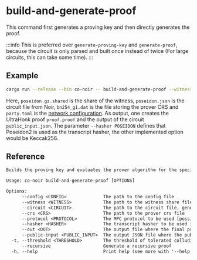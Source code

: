 # build-and-generate-proof

This command first generates a proving key and then directly generates the proof.

:::info
This is preferred over `generate-proving-key` and `generate-proof`, because the circuit is only parsed and built once instead of twice (For large circuits, this can take some time).
:::

## Example

```bash
cargo run --release --bin co-noir -- build-and-generate-proof --witness test_vectors/poseidon/poseidon.gz.0.shared --circuit test_vectors/poseidon/poseidon.json --crs test_vectors/bn254_g1.dat --protocol REP3 --hasher KECCAK --config configs/party1.toml --out proof.0.proof --public-input public_input.json
```

Here, `poseidon.gz.shared` is the share of the witness, `poseidon.json` is the circuit file from Noir, `bn254_g1.dat` is the file storing the prover CRS and `party.toml` is the [network configuration](../../network-config.md). As output, one creates the UltraHonk proof `proof.proof` and the output of the circuit `public_input.json`. The parameter `--hasher POSEIDON` defines that Poseidon2 is used as the transcript hasher, the other implemented option would be Keccak256.

## Reference

```txt
Builds the proving key and evaluates the prover algorithm for the specified circuit and witness share in MPC

Usage: co-noir build-and-generate-proof [OPTIONS]

Options:
      --config <CONFIG>              The path to the config file
      --witness <WITNESS>            The path to the witness share file
      --circuit <CIRCUIT>            The path to the circuit file, generated by Noir
      --crs <CRS>                    The path to the prover crs file
      --protocol <PROTOCOL>          The MPC protocol to be used [possible values: REP3, SHAMIR]
      --hasher <HASHER>              The transcript hasher to be used [possible values: POSEIDON, KECCAK]
      --out <OUT>                    The output file where the final proof is written to. If not passed, this party will not write the proof to a file
      --public-input <PUBLIC_INPUT>  The output JSON file where the public inputs are written to. If not passed, this party will not write the public inputs to a file
  -t, --threshold <THRESHOLD>        The threshold of tolerated colluding parties [default: 1]
      --recursive                    Generate a recursive proof
  -h, --help                         Print help (see more with '--help')
```
